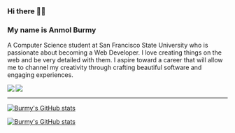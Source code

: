 ### Hi there 🙋‍♂️
### My name is Anmol Burmy

A Computer Science student at San Francisco State University who is passionate about becoming a Web Developer. I love creating things on the web and be very detailed with them. I aspire toward a career that will allow me to channel my creativity through crafting beautiful software and engaging experiences.

<a href="https://www.linkedin.com/in/burmy/">
  <img align="center" src="https://img.shields.io/badge/LinkedIn-0077B5?style=for-the-badge&logo=linkedin&logoColor=white" />
</a>
<a href="https://burmy.me">
  <img align="left" src="https://img.shields.io/badge/Portfolio-5641EA?style=for-the-badge&logo=Windows-Terminal&logoColor=white" />
</a>

---
[![Burmy's GitHub stats](https://github-readme-stats.vercel.app/api?username=Burmy&show_icons=true&count_private=true&theme=default&hide=stars,contribs&bg_color=0D1117&text_color=C9D1D9&border_color=30363D&title_color=58A6FF&icon_color=58A6FF)](https://github.com/anuraghazra/github-readme-stats)

[![Burmy's GitHub stats](https://github-readme-stats.vercel.app/api/top-langs/?username=Burmy&layout=compact&theme=default&text_color=C9D1D9&bg_color=0D1117&border_color=30363D&title_color=58A6FF&icon_color=58A6FF)](https://github.com/anuraghazra/github-readme-stats)

